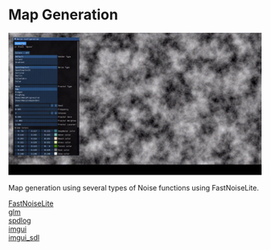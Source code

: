 # Map Generation

![alt text](https://github.com/chirag9510/Map-Generation/blob/master/img/map%20generation.gif)

Map generation using several types of Noise functions using FastNoiseLite. 

[FastNoiseLite](https://github.com/Auburn/FastNoiseLite)\
[glm](https://github.com/g-truc/glm)\
[spdlog](https://github.com/gabime/spdlog)\
[imgui](https://github.com/ocornut/imgui)\
[imgui_sdl](https://github.com/Tyyppi77/imgui_sdl)

